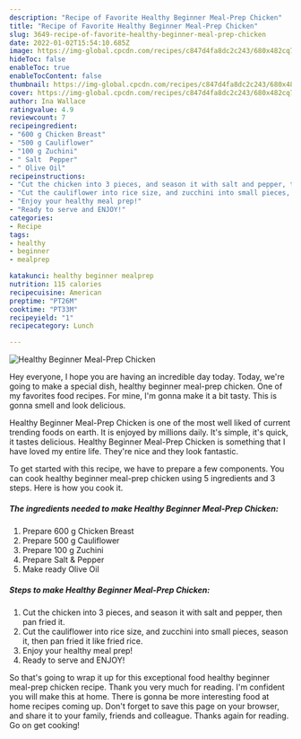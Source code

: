 ```yaml
---
description: "Recipe of Favorite Healthy Beginner Meal-Prep Chicken"
title: "Recipe of Favorite Healthy Beginner Meal-Prep Chicken"
slug: 3649-recipe-of-favorite-healthy-beginner-meal-prep-chicken
date: 2022-01-02T15:54:10.685Z
image: https://img-global.cpcdn.com/recipes/c847d4fa8dc2c243/680x482cq70/healthy-beginner-meal-prep-chicken-recipe-main-photo.jpg
hideToc: false
enableToc: true
enableTocContent: false
thumbnail: https://img-global.cpcdn.com/recipes/c847d4fa8dc2c243/680x482cq70/healthy-beginner-meal-prep-chicken-recipe-main-photo.jpg
cover: https://img-global.cpcdn.com/recipes/c847d4fa8dc2c243/680x482cq70/healthy-beginner-meal-prep-chicken-recipe-main-photo.jpg
author: Ina Wallace
ratingvalue: 4.9
reviewcount: 7
recipeingredient:
- "600 g Chicken Breast"
- "500 g Cauliflower"
- "100 g Zuchini"
- " Salt  Pepper"
- " Olive Oil"
recipeinstructions:
- "Cut the chicken into 3 pieces, and season it with salt and pepper, then pan fried it."
- "Cut the cauliflower into rice size, and zucchini into small pieces, season it, then pan fried it like fried rice."
- "Enjoy your healthy meal prep!"
- "Ready to serve and ENJOY!"
categories:
- Recipe
tags:
- healthy
- beginner
- mealprep

katakunci: healthy beginner mealprep 
nutrition: 115 calories
recipecuisine: American
preptime: "PT26M"
cooktime: "PT33M"
recipeyield: "1"
recipecategory: Lunch

---
```



![Healthy Beginner Meal-Prep Chicken](https://img-global.cpcdn.com/recipes/c847d4fa8dc2c243/680x482cq70/healthy-beginner-meal-prep-chicken-recipe-main-photo.jpg)

Hey everyone, I hope you are having an incredible day today. Today, we're going to make a special dish, healthy beginner meal-prep chicken. One of my favorites food recipes. For mine, I'm gonna make it a bit tasty. This is gonna smell and look delicious.



Healthy Beginner Meal-Prep Chicken is one of the most well liked of current trending foods on earth. It is enjoyed by millions daily. It's simple, it's quick, it tastes delicious. Healthy Beginner Meal-Prep Chicken is something that I have loved my entire life. They're nice and they look fantastic.


To get started with this recipe, we have to prepare a few components. You can cook healthy beginner meal-prep chicken using 5 ingredients and 3 steps. Here is how you cook it.

<!--inarticleads1-->

##### The ingredients needed to make Healthy Beginner Meal-Prep Chicken:

1. Prepare 600 g Chicken Breast
1. Prepare 500 g Cauliflower
1. Prepare 100 g Zuchini
1. Prepare  Salt & Pepper
1. Make ready  Olive Oil




<!--inarticleads2-->

##### Steps to make Healthy Beginner Meal-Prep Chicken:

1. Cut the chicken into 3 pieces, and season it with salt and pepper, then pan fried it.
1. Cut the cauliflower into rice size, and zucchini into small pieces, season it, then pan fried it like fried rice.
1. Enjoy your healthy meal prep!
1. Ready to serve and ENJOY!



So that's going to wrap it up for this exceptional food healthy beginner meal-prep chicken recipe. Thank you very much for reading. I'm confident you will make this at home. There is gonna be more interesting food at home recipes coming up. Don't forget to save this page on your browser, and share it to your family, friends and colleague. Thanks again for reading. Go on get cooking!

